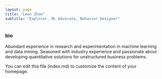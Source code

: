 ```yaml
---
layout: page
title: "Leon Zhao"
subtitle: "Explorer, ML Advocate, Behavior Designer"
---
```


### bio

Abundant experience in research and experimentation in machine learning and data mining. Seasoned with industry experience and passionate about developing quantitative solutions for unstructured business problems.

You can edit this file (index.md) to customize the content of your homepage.
